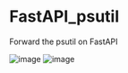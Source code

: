 # FastAPI_psutil
Forward the psutil on FastAPI

![image](https://user-images.githubusercontent.com/44856918/119797287-abeed180-bf0c-11eb-869f-a507d1a1275e.png)
![image](https://user-images.githubusercontent.com/44856918/119965194-9812a080-bfdc-11eb-9bd9-b6a18f2807bc.png)
